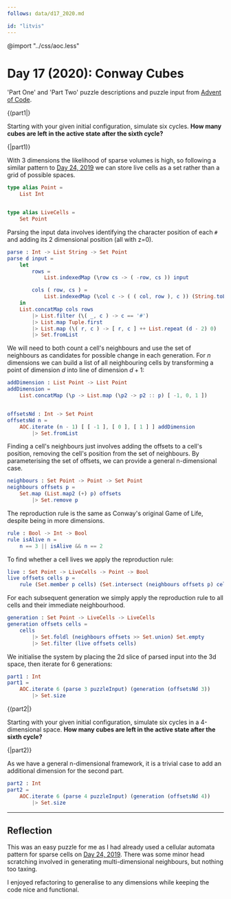 ```yaml
---
follows: data/d17_2020.md

id: "litvis"
---
```


@import "../css/aoc.less"

# Day 17 (2020): Conway Cubes

'Part One' and 'Part Two' puzzle descriptions and puzzle input from [Advent of Code](https://adventofcode.com/2020/day/17).

{(part1|}

Starting with your given initial configuration, simulate six cycles. **How many cubes are left in the active state after the sixth cycle?**

{|part1)}

With 3 dimensions the likelihood of sparse volumes is high, so following a similar pattern to [Day 24, 2019](../2019/d24_2019.md) we can store live cells as a set rather than a grid of possible spaces.

```elm {l}
type alias Point =
    List Int


type alias LiveCells =
    Set Point
```

Parsing the input data involves identifying the character position of each `#` and adding its 2 dimensional position (all with z=0).

```elm {l}
parse : Int -> List String -> Set Point
parse d input =
    let
        rows =
            List.indexedMap (\row cs -> ( -row, cs )) input

        cols ( row, cs ) =
            List.indexedMap (\col c -> ( ( col, row ), c )) (String.toList cs)
    in
    List.concatMap cols rows
        |> List.filter (\( _, c ) -> c == '#')
        |> List.map Tuple.first
        |> List.map (\( r, c ) -> [ r, c ] ++ List.repeat (d - 2) 0)
        |> Set.fromList
```

We will need to both count a cell's neighbours and use the set of neighbours as candidates for possible change in each generation. For $n$ dimensions we can build a list of all neighbouring cells by transforming a point of dimension $d$ into line of dimension $d+1$:

```elm {l}
addDimension : List Point -> List Point
addDimension =
    List.concatMap (\p -> List.map (\p2 -> p2 :: p) [ -1, 0, 1 ])


offsetsNd : Int -> Set Point
offsetsNd n =
    AOC.iterate (n - 1) [ [ -1 ], [ 0 ], [ 1 ] ] addDimension
        |> Set.fromList
```

Finding a cell's neighbours just involves adding the offsets to a cell's position, removing the cell's position from the set of neighbours. By parameterising the set of offsets, we can provide a general n-dimensional case.

```elm {l}
neighbours : Set Point -> Point -> Set Point
neighbours offsets p =
    Set.map (List.map2 (+) p) offsets
        |> Set.remove p
```

The reproduction rule is the same as Conway's original Game of Life, despite being in more dimensions.

```elm {l}
rule : Bool -> Int -> Bool
rule isAlive n =
    n == 3 || isAlive && n == 2
```

To find whether a cell lives we apply the reproduction rule:

```elm {l}
live : Set Point -> LiveCells -> Point -> Bool
live offsets cells p =
    rule (Set.member p cells) (Set.intersect (neighbours offsets p) cells |> Set.size)
```

For each subsequent generation we simply apply the reproduction rule to all cells and their immediate neighbourhood.

```elm {l}
generation : Set Point -> LiveCells -> LiveCells
generation offsets cells =
    cells
        |> Set.foldl (neighbours offsets >> Set.union) Set.empty
        |> Set.filter (live offsets cells)
```

We initialise the system by placing the 2d slice of parsed input into the 3d space, then iterate for 6 generations:

```elm {l r}
part1 : Int
part1 =
    AOC.iterate 6 (parse 3 puzzleInput) (generation (offsetsNd 3))
        |> Set.size
```

{(part2|}

Starting with your given initial configuration, simulate six cycles in a 4-dimensional space. **How many cubes are left in the active state after the sixth cycle?**

{|part2)}

As we have a general n-dimensional framework, it is a trivial case to add an additional dimension for the second part.

```elm {l r}
part2 : Int
part2 =
    AOC.iterate 6 (parse 4 puzzleInput) (generation (offsetsNd 4))
        |> Set.size
```

---

## Reflection

This was an easy puzzle for me as I had already used a cellular automata pattern for sparse cells on [Day 24, 2019](../2019/d24_2019.md). There was some minor head scratching involved in generating multi-dimensional neighbours, but nothing too taxing.

I enjoyed refactoring to generalise to any dimensions while keeping the code nice and functional.
